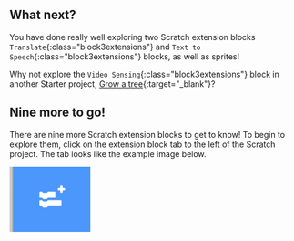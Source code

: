 ## What next?

You have done really well exploring two Scratch extension blocks `Translate`{:class="block3extensions"} and `Text to Speech`{:class="block3extensions"} blocks, as well as sprites!

Why not explore the `Video Sensing`{:class="block3extensions"} block in another Starter project, [Grow a tree](https://projects.raspberrypi.org/en/projects/grow-a-tree){:target="_blank"}?

## Nine more to go!

There are nine more Scratch extension blocks to get to know! To begin to explore them, click on the extension block tab to the left of the Scratch project. The tab looks like the example image below.

![Extension Blocks tab](images/extension-blocks.png)
